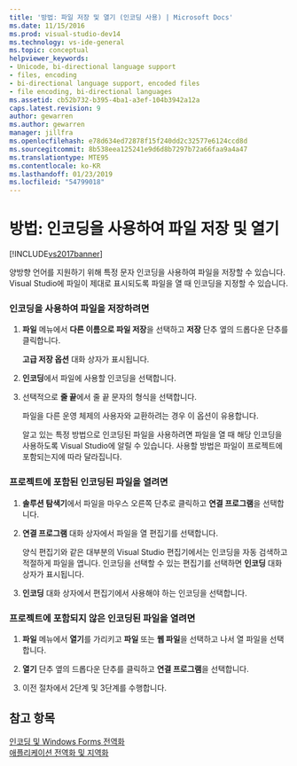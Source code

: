 ```yaml
---
title: '방법: 파일 저장 및 열기 (인코딩 사용) | Microsoft Docs'
ms.date: 11/15/2016
ms.prod: visual-studio-dev14
ms.technology: vs-ide-general
ms.topic: conceptual
helpviewer_keywords:
- Unicode, bi-directional language support
- files, encoding
- bi-directional language support, encoded files
- file encoding, bi-directional languages
ms.assetid: cb52b732-b395-4ba1-a3ef-104b3942a12a
caps.latest.revision: 9
author: gewarren
ms.author: gewarren
manager: jillfra
ms.openlocfilehash: e78d634ed72878f15f240dd2c32577e6124ccd8d
ms.sourcegitcommit: 8b538eea125241e9d6d8b7297b72a66faa9a4a47
ms.translationtype: MTE95
ms.contentlocale: ko-KR
ms.lasthandoff: 01/23/2019
ms.locfileid: "54799018"
---
```

# <a name="how-to-save-and-open-files-with-encoding"></a>방법: 인코딩을 사용하여 파일 저장 및 열기
[!INCLUDE[vs2017banner](../includes/vs2017banner.md)]

양방향 언어를 지원하기 위해 특정 문자 인코딩을 사용하여 파일을 저장할 수 있습니다. Visual Studio에 파일이 제대로 표시되도록 파일을 열 때 인코딩을 지정할 수 있습니다.  
  
### <a name="to-save-a-file-with-encoding"></a>인코딩을 사용하여 파일을 저장하려면  
  
1.  **파일** 메뉴에서 **다른 이름으로 파일 저장**을 선택하고 **저장** 단추 옆의 드롭다운 단추를 클릭합니다.  
  
     **고급 저장 옵션** 대화 상자가 표시됩니다.  
  
2.  **인코딩**에서 파일에 사용할 인코딩을 선택합니다.  
  
3.  선택적으로 **줄 끝**에서 줄 끝 문자의 형식을 선택합니다.  
  
     파일을 다른 운영 체제의 사용자와 교환하려는 경우 이 옵션이 유용합니다.  
  
     알고 있는 특정 방법으로 인코딩된 파일을 사용하려면 파일을 열 때 해당 인코딩을 사용하도록 Visual Studio에 알릴 수 있습니다. 사용할 방법은 파일이 프로젝트에 포함되는지에 따라 달라집니다.  
  
### <a name="to-open-an-encoded-file-that-is-part-of-a-project"></a>프로젝트에 포함된 인코딩된 파일을 열려면  
  
1.  **솔루션 탐색기**에서 파일을 마우스 오른쪽 단추로 클릭하고 **연결 프로그램**을 선택합니다.  
  
2.  **연결 프로그램** 대화 상자에서 파일을 열 편집기를 선택합니다.  
  
     양식 편집기와 같은 대부분의 Visual Studio 편집기에서는 인코딩을 자동 검색하고 적절하게 파일을 엽니다. 인코딩을 선택할 수 있는 편집기를 선택하면 **인코딩** 대화 상자가 표시됩니다.  
  
3.  **인코딩** 대화 상자에서 편집기에서 사용해야 하는 인코딩을 선택합니다.  
  
### <a name="to-open-an-encoded-file-that-is-not-part-of-a-project"></a>프로젝트에 포함되지 않은 인코딩된 파일을 열려면  
  
1.  **파일** 메뉴에서 **열기**를 가리키고 **파일** 또는 **웹 파일**을 선택하고 나서 열 파일을 선택합니다.  
  
2.  **열기** 단추 옆의 드롭다운 단추를 클릭하고 **연결 프로그램**을 선택합니다.  
  
3.  이전 절차에서 2단계 및 3단계를 수행합니다.  
  
## <a name="see-also"></a>참고 항목  
 [인코딩 및 Windows Forms 전역화](http://msdn.microsoft.com/library/22e8965d-a712-42b3-8167-3ee346bd70f9)   
 [애플리케이션 전역화 및 지역화](../ide/globalizing-and-localizing-applications.md)

